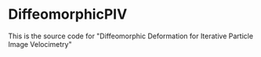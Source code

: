 # DiffeomorphicPIV
This is the source code for "Diffeomorphic Deformation for Iterative Particle Image Velocimetry"
